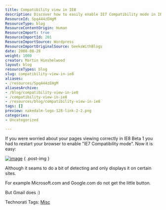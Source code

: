 ```yaml
---
title: Compatibility view in IE8
description: Discover how to easily enable IE7 Compatibility mode in IE8 for better page viewing. Learn tips and tricks to enhance your browsing experience!
ResourceId: Spq444zEHgM
ResourceType: blog
ResourceContentOrigin: Human
ResourceImport: true
ResourceImportId: 201
ResourceImportSource: Wordpress
ResourceImportOriginalSource: GeeksWithBlogs
date: 2008-08-28
weight: 1000
creator: Martin Hinshelwood
layout: blog
resourceTypes: blog
slug: compatibility-view-in-ie8
aliases:
- /resources/Spq444zEHgM
aliasesArchive:
- /blog/compatibility-view-in-ie8
- /compatibility-view-in-ie8
- /resources/blog/compatibility-view-in-ie8
tags: []
preview: nakedalm-logo-128-link-2-2.png
categories:
- Uncategorized

---
```

If you were worried about your pages viewing correctly in IE8 Beta 1 you had to restart your browser to enable "IE7 Compatibility mode". Now it is easy:

[![image](images/CompatibilityviewinIE8_D4D1-image_thumb-1-1.png)](http://blog.hinshelwood.com/files/2011/05/GWB-WindowsLiveWriter-CompatibilityviewinIE8_D4D1-image_2.png)
{ .post-img }

Although it seams to do a bit of detecting and only displays it on certain sites.

For example Microsoft.com and Google.com do not get the little button.

But Gmail does :)

Technorati Tags: [Misc](http://technorati.com/tags/Misc)
